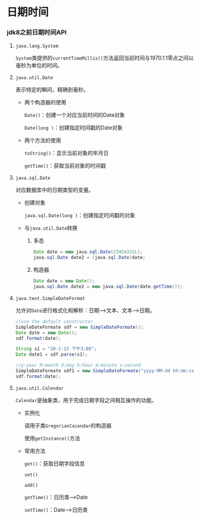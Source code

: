 # 日期时间

### jdk8之前日期时间API

1. `java.lang.System`

   `System`类提供的`currentTimeMillis()`方法返回当前时间与1970.1.1零点之间以毫秒为单位的时间。

2. `java.util.Date`

   表示特定的瞬间，精确到毫秒。

   * 两个构造器的使用

     `Date()`：创建一个对应当前时间的Date对象

     `Date(long )`：创建指定时间戳的Date对象

   * 两个方法的使用

     `toString()`：显示当前对象的年月日

     `getTime()`：获取当前对象的时间戳

3. `java.sql.Date`

   对应数据库中的日期类型的变量。

   * 创建对象

     `java.sql.Date(long )`：创建指定时间戳的对象

   * 与`java.util.Date`转换

     1. 多态

        ```java
        Date date = new java.sql.Date(23454323L);
        java.sql.Date date2 = (java.sql.Date)date;
        ```

     2. 构造器

        ```java
        Date date = new Date();
        java.sql.Date date2 = new java.sql.Date(date.getTime());
        ```

4. `java.text.SimpleDateFormat`

   允许对`Date`进行格式化和解析：日期-->文本、文本-->日期。

   ```java
   //use the default constructor
   SimpleDateFormate sdf = new SimpleDateFormate();
   Date date = new Date();
   sdf.format(date);
   
   String s1 = "20-1-23 下午3:00";
   Date date1 = sdf.parse(s1);
   
   //y:year M:month d:day h:hour m:minute s:second
   SimpleDateFormate sdf1 = new SimpleDateFormate("yyyy-MM-dd hh:mm:ss");
   sdf.format(date);
   ```

5. `java.util.Calendar`

   `Calendar`是抽象类，用于完成日期字段之间相互操作的功能。

   * 实例化

     调用子类`GregorianCaiendar`的构造器

     使用`getInstance()`方法

   * 常用方法

     `get()`：获取日期字段信息

     `set()`

     `add()`

     `getTime()`：日历类-->Date

     `setTime()`：Date-->日历类

